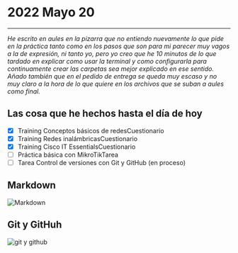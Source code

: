 # **2022 Mayo 20**
___
*He escrito en aules en la pizarra que no entiendo nuevamente lo que pide en la práctica tanto como en los pasos que son para mi parecer muy vagos a la de expresión, ni tanto yo, pero yo creo que he 10 minutos de lo que tardado en explicar como usar la terminal y como configurarla para continuamente crear las carpetas sea mejor explicado en ese sentido. Añado también que en el pedido de entrega se queda muy escaso y no muy claro a la hora de lo que quiere en los archivos que se suban a aules como final.*

## **Las cosa que he hechos hasta el día de hoy**

* [x] Training Conceptos básicos de redesCuestionario
* [x] Training Redes inalámbricasCuestionario
* [x] Training Cisco IT EssentialsCuestionario
* [ ] Práctica básica con MikroTikTarea
* [ ] Tarea Control de versiones con Git y GitHub (en proceso)

## **Markdown**

![Markdown](images/markdown.png)

## **Git y GitHuh**
![git y github](images/git-github.jpg)
